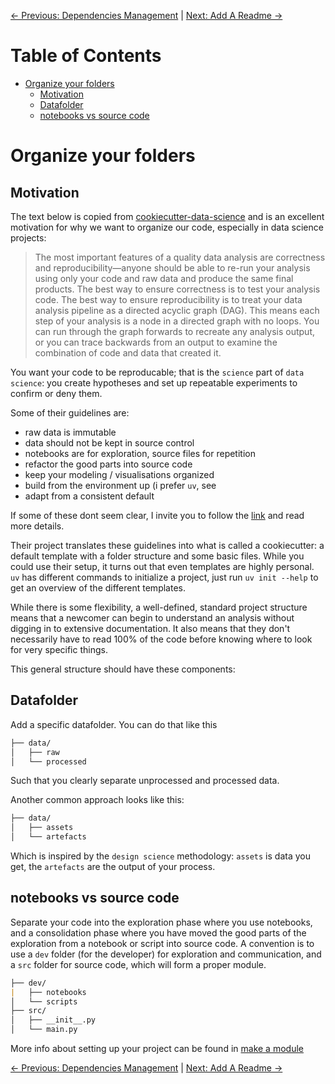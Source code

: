 [← Previous: Dependencies Management](dependencies_management.md) | [Next: Add A Readme →](add_a_readme.md)

# Table of Contents

- [Organize your folders](#Organize-your-folders)
  - [Motivation](#Motivation)
  - [Datafolder](#Datafolder)
  - [notebooks vs source code](#notebooks-vs-source-code)

# Organize your folders

## Motivation

The text below is copied from [cookiecutter-data-science](https://drivendata.github.io/cookiecutter-data-science/) and is an excellent motivation for why we want to organize our code, especially in data science projects:

> The most important features of a quality data analysis are correctness and reproducibility—anyone should be able to re-run your analysis using only your code and raw data and produce the same final products. The best way to ensure correctness is to test your analysis code. The best way to ensure reproducibility is to treat your data analysis pipeline as a directed acyclic graph (DAG). This means each step of your analysis is a node in a directed graph with no loops. You can run through the graph forwards to recreate any analysis output, or you can trace backwards from an output to examine the combination of code and data that created it.

You want your code to be reproducable; that is the `science` part of `data science`: you create hypotheses and set up repeatable experiments to confirm or deny them.

Some of their guidelines are:

- raw data is immutable
- data should not be kept in source control
- notebooks are for exploration, source files for repetition
- refactor the good parts into source code
- keep your modeling / visualisations organized
- build from the environment up (i prefer `uv`, see
- adapt from a consistent default

If some of these dont seem clear, I invite you to follow the [link](https://drivendata.github.io/cookiecutter-data-science/) and read more details.

Their project translates these guidelines into what is called a cookiecutter: a default template with a folder structure and some basic files.
While you could use their setup, it turns out that even templates are highly personal. `uv` has different commands to initialize a project, just run `uv init --help` to get an overview of the different templates.

While there is some flexibility, a well-defined, standard project structure means that a newcomer can begin to understand an analysis without digging in to extensive documentation. It also means that they don't necessarily have to read 100% of the code before knowing where to look for very specific things.

This general structure should have these components:

## Datafolder

Add a specific datafolder. You can do that like this

```markdown
├── data/
│   ├── raw
│   └── processed
```

Such that you clearly separate unprocessed and processed data.

Another common approach looks like this:

```markdown
├── data/
│   ├── assets
│   └── artefacts
```

Which is inspired by the `design science` methodology: `assets` is data you get, the `artefacts` are the output of your process.

## notebooks vs source code

Separate your code into the exploration phase where you use notebooks, and a consolidation phase where you have moved the good parts of the exploration from a notebook or script into source code. A convention is to use a `dev` folder (for the developer) for exploration and communication, and a `src` folder for source code, which will form a proper module.

```markdown
├── dev/
|   ├── notebooks
│   └── scripts
├── src/
│   ├── __init__.py
│   └── main.py
```

More info about setting up your project can be found in [make a module](make_a_module.md)

[← Previous: Dependencies Management](dependencies_management.md) | [Next: Add A Readme →](add_a_readme.md)
